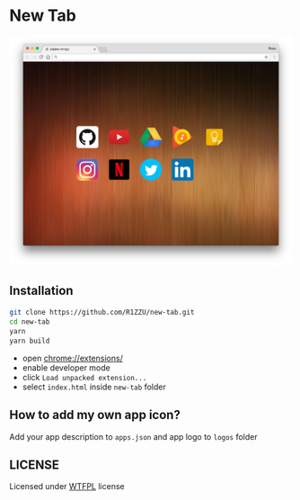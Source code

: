 # New Tab

![Screenshot](https://raw.githubusercontent.com/R1ZZU/new-tab/master/screenshot.png)


## Installation

```sh
git clone https://github.com/R1ZZU/new-tab.git
cd new-tab
yarn
yarn build
```

* open [chrome://extensions/](chrome://extensions/)
* enable developer mode
* click `Load unpacked extension...`
* select `index.html` inside `new-tab` folder

## How to add my own app icon?

Add your app description to `apps.json` and app logo to `logos` folder

## LICENSE

Licensed under [WTFPL](http://www.wtfpl.net/) license
